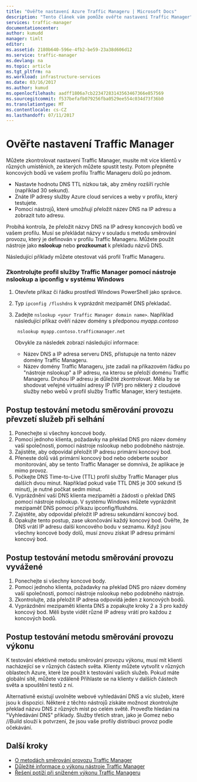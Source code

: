 ```yaml
---
title: "Ověřte nastavení Azure Traffic Manageru | Microsoft Docs"
description: "Tento článek vám pomůže ověřte nastavení Traffic Manager"
services: traffic-manager
documentationcenter: 
author: kumudd
manager: timlt
editor: 
ms.assetid: 2180b640-596e-4fb2-be59-23a38d606d12
ms.service: traffic-manager
ms.devlang: na
ms.topic: article
ms.tgt_pltfrm: na
ms.workload: infrastructure-services
ms.date: 03/16/2017
ms.author: kumud
ms.openlocfilehash: aadff1806a7cb22347283143563467366e857569
ms.sourcegitcommit: f537befafb079256fba0529ee554c034d73f36b0
ms.translationtype: MT
ms.contentlocale: cs-CZ
ms.lasthandoff: 07/11/2017
---
```

# <a name="verify-traffic-manager-settings"></a>Ověřte nastavení Traffic Manager

Můžete zkontrolovat nastavení Traffic Manager, musíte mít více klientů v různých umístěních, ze kterých můžete spustit testy. Potom přepněte koncových bodů ve vašem profilu Traffic Manageru dolů po jednom.

* Nastavte hodnotu DNS TTL nízkou tak, aby změny rozšíří rychle (například 30 sekund).
* Znáte IP adresy služby Azure cloud services a weby v profilu, který testujete.
* Pomocí nástrojů, které umožňují přeložit název DNS na IP adresu a zobrazit tuto adresu.

Probíhá kontrola, že přeložit názvy DNS na IP adresy koncových bodů ve vašem profilu. Musí se překládat názvy v souladu s metodu směrování provozu, který je definován v profilu Traffic Manageru. Můžete použít nástroje jako **nslookup** nebo **prozkoumat** k překladu názvů DNS.

Následující příklady můžete otestovat váš profil Traffic Manageru.

### <a name="check-traffic-manager-profile-using-nslookup-and-ipconfig-in-windows"></a>Zkontrolujte profil služby Traffic Manager pomocí nástroje nslookup a ipconfig v systému Windows

1. Otevřete příkaz či řádku prostředí Windows PowerShell jako správce.
2. Typ `ipconfig /flushdns` k vyprázdnit mezipaměť DNS překladač.
3. Zadejte `nslookup <your Traffic Manager domain name>`. Například následující příkaz ověří název domény s předponou *myapp.contoso*

        nslookup myapp.contoso.trafficmanager.net

    Obvykle za následek zobrazí následující informace:

    + Název DNS a IP adresa serveru DNS, přistupuje na tento název domény Traffic Manageru.
    + Název domény Traffic Manageru, jste zadali na příkazovém řádku po "nástroje nslookup" a IP adresu, na kterou se přeloží doménu Traffic Manageru. Druhou IP adresu je důležité zkontrolovat. Měla by se shodovat veřejné virtuální adresy IP (VIP) pro některý z cloudové služby nebo webů v profil služby Traffic Manager, který testujete.

## <a name="how-to-test-the-failover-traffic-routing-method"></a>Postup testování metodu směrování provozu převzetí služeb při selhání

1. Ponechejte si všechny koncové body.
2. Pomocí jednoho klienta, požadavky na překlad DNS pro název domény vaší společnosti, pomocí nástroje nslookup nebo podobného nástroje.
3. Zajistěte, aby odpovídal přeložit IP adresu primární koncový bod.
4. Přeneste dolů váš primární koncový bod nebo odeberte soubor monitorování, aby se tento Traffic Manager se domnívá, že aplikace je mimo provoz.
5. Počkejte DNS Time-to-Live (TTL) profil služby Traffic Manager plus dalších dvou minut. Například pokud vaše TTL DNS je 300 sekund (5 minut), je nutné počkat sedm minut.
6. Vyprázdnění vaší DNS klienta mezipaměti a žádosti o překlad DNS pomocí nástroje nslookup. V systému Windows můžete vyprázdnit mezipaměť DNS pomocí příkazu ipconfig/flushdns.
7. Zajistěte, aby odpovídal přeložit IP adresu sekundární koncový bod.
8. Opakujte tento postup, zase ukončování každý koncový bod. Ověřte, že DNS vrátí IP adresu další koncového bodu v seznamu. Když jsou všechny koncové body dolů, musí znovu získat IP adresu primární koncový bod.

## <a name="how-to-test-the-weighted-traffic-routing-method"></a>Postup testování metodu směrování provozu vyvážené

1. Ponechejte si všechny koncové body.
2. Pomocí jednoho klienta, požadavky na překlad DNS pro název domény vaší společnosti, pomocí nástroje nslookup nebo podobného nástroje.
3. Zkontrolujte, zda přeložit IP adresa odpovídá jeden z koncových bodů.
4. Vyprázdnění mezipaměti klienta DNS a zopakujte kroky 2 a 3 pro každý koncový bod. Měli byste vidět různé IP adresy vrátí pro každou z koncových bodů.

## <a name="how-to-test-the-performance-traffic-routing-method"></a>Postup testování metodu směrování provozu výkonu

K testování efektivně metodu směrování provozu výkonu, musí mít klienti nacházející se v různých částech světa. Klienty můžete vytvořit v různých oblastech Azure, které lze použít k testování vašich služeb. Pokud máte globální sítě, můžete vzdáleně Přihlaste se na klienty v dalších částech světa a spouštění testů z ní.

Alternativně existují uvolněte webové vyhledávání DNS a víc služeb, které jsou k dispozici. Některé z těchto nástrojů získáte možnost zkontrolujte překlad názvu DNS z různých míst po celém světě. Proveďte hledání na "Vyhledávání DNS" příklady. Služby třetích stran, jako je Gomez nebo //Build slouží k potvrzení, že jsou vaše profily distribuci provoz podle očekávání.

## <a name="next-steps"></a>Další kroky

* [O metodách směrování provozu Traffic Manager](traffic-manager-routing-methods.md)
* [Důležité informace o výkonu nástroje Traffic Manager](traffic-manager-performance-considerations.md)
* [Řešení potíží při sníženém výkonu Traffic Manageru](traffic-manager-troubleshooting-degraded.md)
